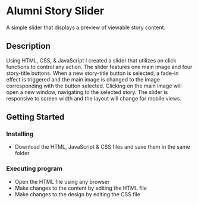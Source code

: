 # Alumni Story Slider

A simple slider that displays a preview of viewable story content.

## Description

Using HTML, CSS, & JavaScript I created a slider that utilizes on click functions to control any action. The slider features one main image and four story-title buttons. When a new story-title button is selected, a fade-in effect is triggered and the main image is changed to the image corresponding with the button selected. Clicking on the main image will open a new window, navigating to the selected story. The slider is responsive to screen width and the layout will change for mobile views. 

## Getting Started

### Installing

* Download the HTML, JavaScript & CSS files and save them in the same folder

### Executing program

* Open the HTML file using any browser
* Make changes to the content by editing the HTML file
* Make changes to the design by editing the CSS file
